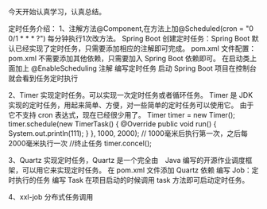 今天开始认真学习，认真总结。

定时任务介绍：
1、注解方法@Component,在方法上加@Scheduled(cron = "0 0/1 * * * ?")  每分钟执行1次改方法。
Spring Boot 创建定时任务：Spring Boot 默认已经实现了定时任务，只需要添加相应的注解即可完成。
pom.xml 文件配置：pom.xml 不需要添加其他依赖，只需要加入 Spring Boot 依赖即可。
在启动类上面加上 @EnableScheduling 注解
编写定时任务
启动 Spring Boot 项目在控制台就会看到任务定时执行

2、Timer 实现定时任务。可以实现一次定时任务或者循环任务。
Timer 是 JDK 实现的定时任务，用起来简单、方便，对一些简单的定时任务可以使用它。
由于它不支持 cron 表达式，现在已经很少用了。
Timer timer = new Timer();
timer.schedule(new TimerTask() {
    @Override
    public void run() {
        System.out.println(111);
    }
}, 1000, 2000); // 1000毫米后执行第一次，之后每2000毫米执行一次
//终止任务
timer.concel();

3、Quartz 实现定时任务，Quartz 是一个完全由　Java 编写的开源作业调度框架，可以用它来实现定时任务。
在 pom.xml 文件添加 Quartz 依赖
编写 Job：定时执行的任务
编写 Task
在项目启动的时候调用 task 方法即可启动定时任务。

4、xxl-job 分布式任务调用